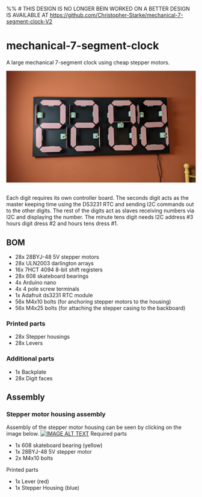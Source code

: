 %% # THIS DESIGN IS NO LONGER BEIN WORKED ON A BETTER DESIGN IS AVAILABLE AT https://github.com/Christopher-Starke/mechanical-7-segment-clock-V2


# mechanical-7-segment-clock
A large mechanical 7-segment clock using cheap stepper motors.  

![](/Images/Main_photo.jpg)
##
Each digit requires its own controller board. The seconds digit acts as the master keeping time using the DS3231 RTC and sending I2C commands out to the other digits. The rest of the digits act as slaves receiving numbers via I2C and displaying the number. The minute tens digit needs I2C address #3 hours digit dress #2 and hours tens dress #1. 

## BOM
- 28x		28BYJ-48 5V stepper motors  
- 28x		ULN2003 darlington arrays
- 16x		7HCT 4094 8-bit shift registers 
- 28x		608 skateboard bearings
- 4x		Arduino nano 
- 4x		4 pole screw terminals 
- 1x 		Adafruit ds3231 RTC module
- 56x		M4x10 bolts (for anchoring stepper motors to the housing)
- 56x 		M4x25 bolts (for attaching the stepper casing to the backboard)

### Printed parts 
- 28x		Stepper housings 
- 28x		Levers

### Additional parts
- 1x		Backplate
- 28x		Digit faces

## Assembly
### Stepper motor housing assembly
Assembly of the stepper motor housing can be seen by clicking on the image below. [![IMAGE ALT TEXT](http://img.youtube.com/vi/Xs4gIoHIOZU/0.jpg)](https://youtu.be/Xs4gIoHIOZU)
Required parts 
- 1x		608 skateboard bearing (yellow)
- 1x		28BYJ-48 5V stepper motor
- 2x 		M4x10 bolts

Printed parts
- 1x 		Lever (red)
- 1x		Stepper Housing (blue)

